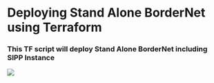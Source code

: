 
# Deploying Stand Alone BorderNet using Terraform 

### This TF script will deploy Stand Alone BorderNet including SIPP Instance 

<img src="sa-sipp_aws.png"><br>

